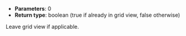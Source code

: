 * **Parameters**: 0
* **Return type**: boolean (true if already in grid view, false otherwise)

Leave grid view if applicable.
